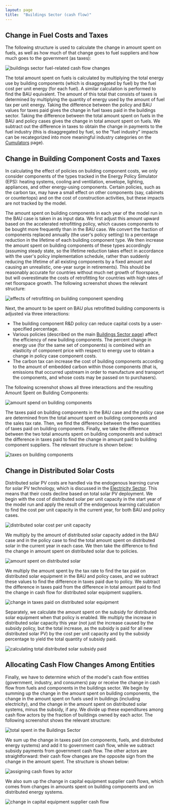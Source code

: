 ```yaml
---
layout: page
title:  "Buildings Sector (cash flow)"
---
```

## Change in Fuel Costs and Taxes

The following structure is used to calculate the change in amount spent on fuels, as well as how much of that change goes to fuel suppliers and how much goes to the government (as taxes):

![buildings sector fuel-related cash flow changes](buildings-sector-cash-Fuels.png)

The total amount spent on fuels is calculated by multiplying the total energy use by building components (which is disaggregated by fuel) by the fuel cost per unit energy (for each fuel).  A similar calculation is performed to find the BAU equivalent.  The amount of this total that consists of taxes is determined by multiplying the quantity of energy used by the amount of fuel tax per unit energy.  Taking the difference between the policy and BAU values for taxes paid gives the change in fuel taxes paid in the buildings sector.  Taking the difference between the total amount spent on fuels in the BAU and policy cases gives the change in total amount spent on fuels.  We subtract out the difference in taxes to obtain the change in payments to the fuel industry (this is disaggregated by fuel, so the "fuel industry" impacts can be recategorized into more meaningful industry categories on the [Cumulators](cumulators.html) page).

## Change in Building Component Costs and Taxes

In calculating the effect of policies on building component costs, we only consider components of the types tracked in the Energy Policy Simulator (EPS): heating systems, cooling and ventilation, envelope, lighting, appliances, and other energy-using components.  Certain policies, such as the carbon tax, may have a small effect on other components (say, cabinets or countertops) and on the cost of construction activities, but these impacts are not tracked by the model.

The amount spent on building components in each year of the model run in the BAU case is taken in as input data.  We first adjust this amount upward based on the accelerated retrofitting policy, which causes components to be bought more frequently than in the BAU case.  We convert the fraction of components replaced annually (the user's policy setting) to a percentage reduction in the lifetime of each building component type.  We then increase the amount spent on building components of these types accordingly (assuming steady state, so the lifetime reduction takes effect in accordance with the user's policy implementation schedule, rather than suddenly reducing the lifetime of all existing components by a fixed amount and causing an unrealistic, one-year surge in retirements).  This should be reasonably accurate for countries without much net growth of floorspace, but will overestimate the costs of retrofitting for countries with high rates of net floorspace growth.  The following screenshot shows the relevant structure:

![effects of retrofitting on building component spending](buildings-sector-cash-Retrofitting.png)

Next, the amount to be spent on BAU plus retrofitted building components is adjusted via three interactions:

* The building component R&D policy can reduce capital costs by a user-specified percentage.
* Various policies (described on the main [Buildings Sector page](buildings-sector-main.html)) affect the efficiency of new building components.  The percent change in energy use (for the same set of components) is combined with an elasticity of component price with respect to energy use to obtain a change in policy case component costs.
* The carbon tax can increase the cost of building components according to the amount of embedded carbon within those components (that is, emissions that occurred upstream in order to manufacture and transport the components, and whose costs may be passed on to purchasers).

The following screenshot shows all three interactions and the resulting Amount Spent on Building Components:

![amount spend on building components](buildings-sector-cash-AmtSpentOnCpts.png)

The taxes paid on building components in the BAU case and the policy case are determined from the total amount spent on building components and the sales tax rate.  Then, we find the difference between the two quantities of taxes paid on building components.  Finally, we take the difference between the two total amounts spent on building components and subtract the difference in taxes paid to find the change in amount paid to building component suppliers.  The relevant structure is shown below:

![taxes on building components](buildings-sector-cash-CptsTaxes.png)

## Change in Distributed Solar Costs

Distributed solar PV costs are handled via the endogenous learning curve for solar PV technology, which is discussed in the [Electricity Sector](electricity-sector-main.html).  This means that their costs decline based on total solar PV deployment.  We begin with the cost of distributed solar per unit capacity in the start year of the model run and apply the result of the endogenous learning calculation to find the cost per unit capacity in the current year, for both BAU and policy cases.

![distributed solar cost per unit capacity](buildings-sector-cash-DistSolarCostPerCap.png)

We multiply by the amount of distributed solar capacity added in the BAU case and in the policy case to find the total amount spent on distributed solar in the current year in each case.  We then take the difference to find the change in amount spent on distributed solar due to policies.

![amount spent on distributed solar](buildings-sector-cash-AmtSpentDistSolar.png)

We multiply the amount spent by the tax rate to find the tax paid on distributed solar equipment in the BAU and policy cases, and we subtract these values to find the difference in taxes paid due to policy.  We subtract the difference in taxes paid from the difference in total amount paid to find the change in cash flow for distributed solar equipment suppliers.

![change in taxes paid on distributed solar equipment](buildings-sector-cash-DistSolarTaxes.png)

Separately, we calculate the amount spent on the subsidy for distributed solar equipment when that policy is enabled.  We multiply the increase in distributed solar capacity this year (not just the increase caused by the subsidy policy, but the total increase, as the subsidy is paid for all new distributed solar PV) by the cost per unit capacity and by the subsidy percentage to yield the total quantity of subsidy paid.

![calculating total distributed solar subsidy paid](buildings-sector-cash-DistSolarSubsidy.png)

## Allocating Cash Flow Changes Among Entities

Finally, we have to determine which of the model's cash flow entities (government, industry, and consumers) pay or receive the change in cash flow from fuels and components in the buildings sector.  We begin by summing up the change in the amount spent on building components, the change in the amount spent on fuels used in buildings (including electricity), and the change in the amount spent on distributed solar systems, minus the subsidy, if any.  We divide up these expenditures among cash flow actors by the fraction of buildings owned by each actor.  The following screenshot shows the relevant structure:

![total spent in the Buildings Sector](buildings-sector-cash-TotalSpent.png)

We sum up the change in taxes paid (on components, fuels, and distributed energy systems) and add it to government cash flow, while we subtract subsidy payments from government cash flow.  The other actors are straightforward: their cash flow changes are the opposite sign from the change in the amount spent.  The structure is shown below:

![assigning cash flows by actor](buildings-sector-cash-AssigningCashFlows.png)

We also sum up the change in capital equipment supplier cash flows, which comes from changes in amounts spent on building components and on distributed energy systems.

![change in capital equipment supplier cash flow](buildings-sector-cash-CapEqptSuppliersTot.png)